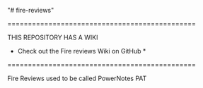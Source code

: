"# fire-reviews" 

==============================================

THIS REPOSITORY HAS A WIKI

* Check out the Fire reviews Wiki on GitHub *

==============================================


Fire Reviews used to be called PowerNotes PAT




